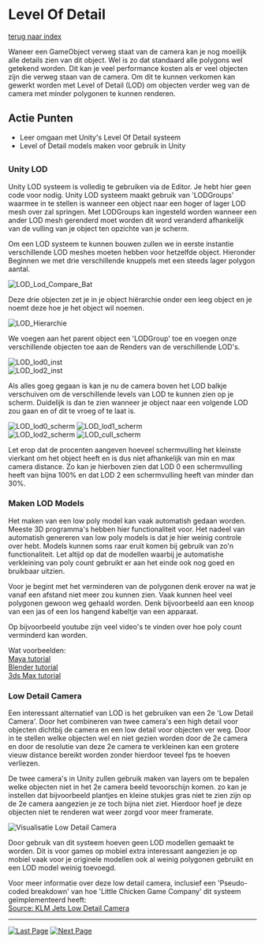 # Level Of Detail
[terug naar index](/Index.md#graphics)  

Waneer een GameObject verweg staat van de camera kan je nog moeilijk alle details zien van dit object. Wel is zo dat standaard alle polygons wel getekend 
worden. Dit kan je veel performance kosten als er veel objecten zijn die verweg staan van de camera. Om dit te kunnen verkomen kan gewerkt worden met Level of Detail 
(LOD) om objecten verder weg van de camera met minder polygonen te kunnen renderen.  

## Actie Punten
* Leer omgaan met Unity's Level Of Detail systeem  
* Level of Detail models maken voor gebruik in Unity
##  

### Unity LOD 

Unity LOD systeem is volledig te gebruiken via de Editor. Je hebt hier geen code voor nodig. Unity LOD systeem maakt gebruik van 'LODGroups' waarmee in te stellen 
is wanneer een object naar een hoger of lager LOD mesh over zal springen. Met LODGroups kan ingesteld worden wanneer een ander LOD mesh gerenderd moet worden 
dit word veranderd afhankelijk van de vulling van je object ten opzichte van je scherm.

Om een LOD systeem te kunnen bouwen zullen we in eerste instantie verschillende LOD meshes moeten hebben voor hetzelfde object. Hieronder Beginnen we met drie verschillende 
knuppels met een steeds lager polygon aantal.

![LOD_Lod_Compare_Bat](/Afbeeldingen/LOD_Lod_Compare_Bat.png)  

Deze drie objecten zet je in je object hiërarchie onder een leeg object en je noemt deze hoe je het object wil noemen.  

![LOD_Hierarchie](/Afbeeldingen/LOD_Hierarchie.png)  

We voegen aan het parent object een 'LODGroup' toe en voegen onze verschillende objecten toe aan de Renders van de verschillende LOD's.  

![LOD_lod0_inst](/Afbeeldingen/LOD_lod0_instellingen.png)  
![LOD_lod2_inst](/Afbeeldingen/LOD_lod2_instellingen.png)  

Als alles goeg gegaan is kan je nu de camera boven het LOD balkje verschuiven om de verschillende levels van LOD te kunnen zien op je scherm. Duidelijk is dan 
te zien wanneer je object naar een volgende LOD zou gaan en of dit te vroeg of te laat is.

![LOD_lod0_scherm](/Afbeeldingen/LOD_lod0_scherm.png) ![LOD_lod1_scherm](/Afbeeldingen/LOD_lod1_scherm.png)  
![LOD_lod2_scherm](/Afbeeldingen/LOD_lod2_scherm.png) ![LOD_cull_scherm](/Afbeeldingen/LOD_cull_scherm.png)  

Let erop dat de procenten aangeven hoeveel schermvulling het kleinste vierkant om het object heeft en is dus niet afhankelijk van min en max camera distance. 
Zo kan je hierboven zien dat LOD 0 een schermvulling heeft van bijna 100% en dat LOD 2 een schermvulling heeft van minder dan 30%.

### Maken LOD Models

Het maken van een low poly model kan vaak automatish gedaan worden. Meeste 3D programma's hebben hier functionaliteit voor. Het nadeel van automatish genereren 
van low poly models is dat je hier weinig controle over hebt. Models kunnen soms raar eruit komen bij gebruik van zo'n functionaliteit. Let altijd op dat de 
modellen waarbij je automatishe verkleining van poly count gebruikt er aan het einde ook nog goed en bruikbaar uitzien.

Voor je begint met het verminderen van de polygonen denk erover na wat je vanaf een afstand niet meer zou kunnen zien. Vaak kunnen heel veel polygonen gewoon 
weg gehaald worden. Denk bijvoorbeeld aan een knoop van een jas of een los hangend kabeltje van een apparaat.

Op bijvoorbeeld youtube zijn veel video's te vinden over hoe poly count verminderd kan worden.

Wat voorbeelden:  
[Maya tutorial](https://www.youtube.com/watch?v=-Ztme74jJzE)  
[Blender tutorial](https://www.youtube.com/watch?v=ttU6Gz1W0Xw)  
[3ds Max tutorial](https://www.youtube.com/watch?v=tpeGsGCLw3E)  

### Low Detail Camera

Een interessant alternatief van LOD is het gebruiken van een 2e 'Low Detail Camera'. Door het combineren van twee camera's een high detail voor objecten 
dichtbij de camera en een low detail voor objecten ver weg. Door in te stellen welke objecten wel en niet gezien worden door de 2e camera en door de resolutie van 
deze 2e camera te verkleinen kan een grotere vieuw distance bereikt worden zonder hierdoor teveel fps te hoeven verliezen.  

De twee camera's in Unity zullen gebruik maken van layers om te bepalen welke objecten niet in het 2e camera beeld tevoorschijn komen. zo kan je 
instellen dat bijvoorbeeld plantjes en kleine stukjes gras niet te zien zijn op de 2e camera aangezien je ze toch bijna niet ziet. Hierdoor hoef 
je deze objecten niet te renderen wat weer zorgd voor meer framerate.

![Visualisatie Low Detail Camera](/Afbeeldingen/LOD_LowDetailCamera.png)  

Door gebruik van dit systeem hoeven geen LOD modellen gemaakt te worden. Dit is voor games op mobiel extra interessant aangezien je op mobiel 
vaak voor je originele modellen ook al weinig polygonen gebruikt en een LOD model weinig toevoegd. 

Voor meer informatie over deze low detail camera, inclusief een 'Pseudo-coded breakdown' van hoe 'Little Chicken Game Company' dit systeem geïmplementeerd heeft:  
[Source: KLM Jets Low Detail Camera](https://www.gamasutra.com/blogs/TomasSala/20150929/254839/KLM_Jets_Doubling_viewingdistance_without_LODing_or_performancedrop.php)  

---
[![Last Page](/Afbeeldingen/Arrow_back_small.png)](/Scripting/GarbageCollector.md) [![Next Page](/Afbeeldingen/Arrow_next_small.png)](/Graphics/LowDetailCamera.md)
